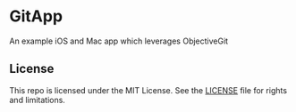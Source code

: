 # GitApp

An example iOS and Mac app which leverages ObjectiveGit

## License

This repo is licensed under the MIT License. See the [LICENSE](LICENSE.md) file for rights and limitations.
